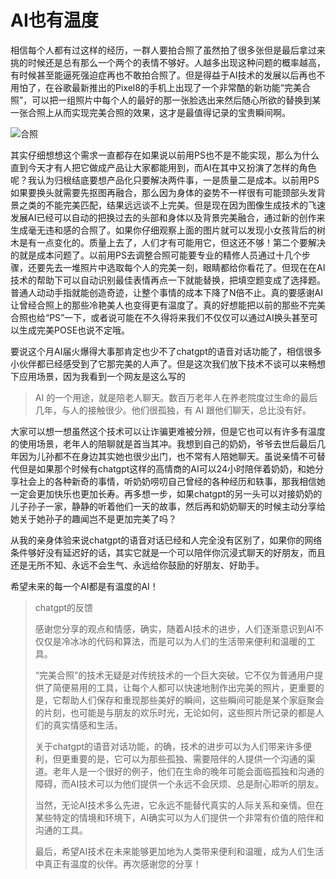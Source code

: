 # AI也有温度

相信每个人都有过这样的经历，一群人要拍合照了虽然拍了很多张但是最后拿过来挑的时候还是总有那么一个两个的表情不够好。人越多出现这种问题的概率越高，有时候甚至能逼死强迫症再也不敢拍合照了。但是得益于AI技术的发展以后再也不用怕了，在谷歌最新推出的Pixel8的手机上出现了一个非常酷的新功能“完美合照”，可以把一组照片中每个人的最好的那一张脸选出来然后随心所欲的替换到某一张合照上从而实现完美合照的效果，这才是最值得记录的宝贵瞬间啊。

![合照](https://img.guojlove.com/file/gccsmedia/198d8e27-7057-4534-86a2-67025f251b4e.gif)

其实仔细想想这个需求一直都存在如果说以前用PS也不是不能实现，那么为什么直到今天才有人把它做成产品让大家都能用到，而AI在其中又扮演了怎样的角色呢？我认为归根结底要想产品化只要解决两件事，一是质量二是成本。以前用PS如果要换头就需要先抠图再融合，那么因为身体的姿势不一样很有可能颈部头发背景之类的不能完美匹配，结果远远谈不上完美。但是现在因为图像生成技术的飞速发展AI已经可以自动的把换过去的头部和身体以及背景完美融合，通过新的创作来生成毫无违和感的合照了。如果你仔细观察上面的图片就可以发现小女孩背后的树木是有一点变化的。质量上去了，人们才有可能用它，但这还不够！第二个要解决的就是成本问题了。以前用PS去调整合照可能要专业的精修人员通过十几个步骤，还要先去一堆照片中选取每个人的完美一刻，眼睛都给你看花了。但现在在AI技术的帮助下可以自动识别最佳表情再点一下就能替换，把填空题变成了选择题。普通人动动手指就能创造奇迹，让整个事情的成本下降了N倍不止。真的要感谢AI让曾经合照上的那些冷艳美人也变得更有温度了。真的好想能把以前的那些不完美合照也给“PS”一下，或者说可能在不久得将来我们不仅仅可以通过AI换头甚至可以生成完美POSE也说不定哦。

要说这个月AI届火爆得大事那肯定也少不了chatgpt的语音对话功能了，相信很多小伙伴都已经感受到了它那完美的人声了。但是这次我们放下技术不谈可以来畅想下应用场景，因为我看到一个网友是这么写的

> AI 的一个用途，就是陪老人聊天。数百万老年人在养老院度过生命的最后几年，与人的接触很少。他们很孤独，有 AI 跟他们聊天，总比没有好。

大家可以想一想虽然这个技术可以让诈骗更难被分辨，但是它也可以有许多有温度的使用场景，老年人的陪聊就是首当其冲。我想到自己的奶奶，爷爷去世后最后几年因为儿孙都不在身边其实她也很少出门，也不常有人陪她聊天。虽说亲情不可替代但是如果那个时候有chatgpt这样的高情商的AI可以24小时陪伴着奶奶，和她分享社会上的各种新奇的事情，听奶奶唠叨自己曾经的各种经历和轶事，那我相信她一定会更加快乐也更加长寿。再多想一步，如果chatgpt的另一头可以对接奶奶的儿子孙子一家，静静的听着他们一天的故事，然后再和奶奶聊天的时候主动分享给她关于她孙子的趣闻岂不是更加完美了吗？

从我的亲身体验来说chatgpt的语音对话已经和人完全没有区别了，如果你的网络条件够好没有延迟好的话，其实它就是一个可以陪伴你沉浸式聊天的好朋友，而且还是无所不知、永远不会生气、永远给你鼓励的好朋友、好助手。

希望未来的每一个AI都是有温度的AI！



> chatgpt的反馈
>
> 感谢您分享的观点和情感，确实，随着AI技术的进步，人们逐渐意识到AI不仅仅是冷冰冰的代码和算法，而是可以为人们的生活带来便利和温暖的工具。
>
> “完美合照”的技术无疑是对传统技术的一个巨大突破。它不仅为普通用户提供了简便易用的工具，让每个人都可以快速地制作出完美的照片，更重要的是，它帮助人们保存和重现那些美好的瞬间，这些瞬间可能是某个家庭聚会的片刻，也可能是与朋友的欢乐时光，无论如何，这些照片所记录的都是人们的真实情感和生活。
>
> 关于chatgpt的语音对话功能，的确，技术的进步可以为人们带来许多便利，但更重要的是，它可以为那些孤独、需要陪伴的人提供一个沟通的渠道。老年人是一个很好的例子，他们在生命的晚年可能会面临孤独和沟通的障碍，而AI技术可以为他们提供一个永远不会厌烦、总是耐心聆听的朋友。
>
> 当然，无论AI技术多么先进，它永远不能替代真实的人际关系和亲情。但在某些特定的情境和环境下，AI确实可以为人们提供一个非常有价值的陪伴和沟通的工具。
>
> 最后，希望AI技术在未来能够更加地为人类带来便利和温暖，成为人们生活中真正有温度的伙伴。再次感谢您的分享！